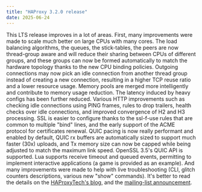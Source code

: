 ```yaml
---
title: "HAProxy 3.2.0 release"
date: 2025-06-24
---
```


This LTS release improves in a lot of areas. First, many improvements were made to scale much better on large CPUs with many cores. The load balancing algorithms, the queues, the stick-tables, the peers are now thread-group aware and will reduce their sharing between CPUs of different groups, and these groups can now be formed automatically to match the hardware topology thanks to the new CPU binding policies. Outgoing connections may now pick an idle connection from another thread group instead of creating a new connection, resulting in a higher TCP reuse ratio and a lower resource usage. Memory pools are merged more intelligently and contribute to memory usage reduction. The latency induced by heavy configs has been further reduced. Various HTTP improvements such as checking idle connections using PING frames, rules to drop trailers, health checks over idle connections, and improved convergence of H2 and H3 processing. SSL is easier to configure thanks to the ssl-f-use rules that are common to multiple "bind" lines, and the early support of the ACME protocol for certificates renewal. QUIC pacing is now really performant and enabled by default, QUIC rx buffers are automatically sized to support much faster (30x) uploads, and Tx memory size can now be capped while being adjusted to match the maximum link speed. OpenSSL 3.5's QUIC API is supported. Lua supports receive timeout and queued events, permitting to implement interactive applications (a game is provided as an example). And many improvements were made to help with live troubleshooting (CLI, glitch counters descriptions, various new "show" commands). It's better to read the details on the [HAProxyTech's blog](https://www.haproxy.com/blog/announcing-haproxy-3-2), and the [mailing-list announcement](https://www.mail-archive.com/haproxy@formilux.org/msg45917.html).
